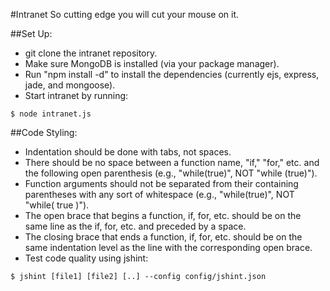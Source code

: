 #Intranet
So cutting edge you will cut your mouse on it.

##Set Up:
  * git clone the intranet repository.
  * Make sure MongoDB is installed (via your package manager).
  * Run "npm install -d" to install the dependencies (currently ejs, express, jade, and mongoose).
  * Start intranet by running:
  
  ```
  $ node intranet.js
  ```


##Code Styling:
  * Indentation should be done with tabs, not spaces.
  * There should be no space between a function name, "if," "for," etc. and the following open parenthesis (e.g., "while(true)", NOT "while (true)").
  * Function arguments should not be separated from their containing parentheses with any sort of whitespace (e.g., "while(true)", NOT "while( true )").
  * The open brace that begins a function, if, for, etc. should be on the same line as the if, for, etc. and preceded by a space.
  * The closing brace that ends a function, if, for, etc. should be on the same indentation level as the line with the corresponding open brace.
  * Test code quality using jshint:

  ```
  $ jshint [file1] [file2] [..] --config config/jshint.json
  ```
